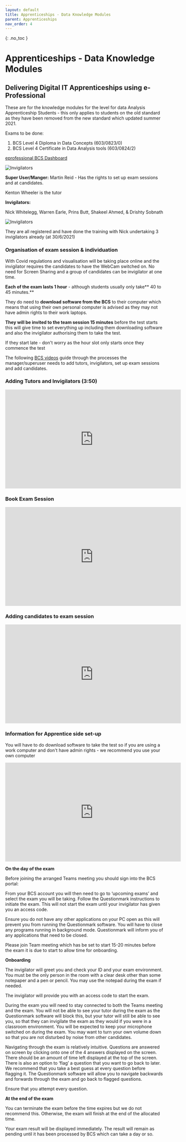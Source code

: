```yaml
---
layout: default
title: Apprenticeships - Data Knowledge Modules
parent: Apprenticeships
nav_order: 4
---
```


{: .no_toc }

# Apprenticeships - Data Knowledge Modules

## Delivering Digital IT Apprenticeships using e-Professional

These are for the knowledge modules for the level for data Analysis Apprenticeship Students - this only applies to students on the old standard as they have been removed from the new standard which updated summer 2021.

Exams to be done:

1. BCS Level 4 Diploma in Data Concepts (603/0823/0) 
1. BCS Level 4 Certificate in Data Analysis tools (603/0824/2)

[eprofessional BCS Dashboard](https://eprofessional.bcs.org/Portal/Dashboard)

![Invigilators](../images/exam_info.png)

**Super User/Manger:** Martin Reid - Has the rights to set up exam sessions and at candidates.

Kenton Wheeler is the tutor

**Invigilators:**

Nick Whitelegg, Warren Earle, Prins Butt, Shakeel Ahmed, & Drishty Sobnath

![Invigilators](../images/Invigilators.png)

They are all registered and have done the training with Nick undertaking 3 invigilators already (at 30/6/2021)


### Organisation of exam session & individuation

With Covid regulations and visualisation will be taking place online and the invigilator requires the candidates to have the WebCam switched on. No need for Screen Sharing and a group of candidates can be invigilator at one time.

**Each of the exam lasts 1 hour** - although students usually only take** 40 to 45 minutes.**

They do need to **download software from the BCS** to their computer which means that using their own personal computer is advised as they may not have admin rights to their work laptops.

**They will be invited to the team session 15 minutes** before the test starts this will give time to set everything up including them downloading software and also the invigilator authorising them to take the test.

If they start late - don't worry as the hour slot only starts once they commence the test

The following [BCS videos](https://www.youtube.com/watch?v=4NP5zjatpkQ&ab_channel=BCS%2CTheCharteredInstituteforIT) guide through the processes the manager/superuser needs to add tutors, invigilators, set up exam sessions and add candidates.

### Adding Tutors and Invigilators (3:50)

<iframe width="560" height="315" src="https://www.youtube.com/embed/4NP5zjatpkQ?start=233" title="YouTube video player" frameborder="0" allow="accelerometer; autoplay; clipboard-write; encrypted-media; gyroscope; picture-in-picture" allowfullscreen></iframe>

### Book Exam Session

<iframe width="560" height="315" src="https://www.youtube.com/embed/4NP5zjatpkQ?start=458" title="YouTube video player" frameborder="0" allow="accelerometer; autoplay; clipboard-write; encrypted-media; gyroscope; picture-in-picture" allowfullscreen></iframe>

### Adding candidates to exam session

<iframe width="560" height="315" src="https://www.youtube.com/embed/4NP5zjatpkQ?start=672" title="YouTube video player" frameborder="0" allow="accelerometer; autoplay; clipboard-write; encrypted-media; gyroscope; picture-in-picture" allowfullscreen></iframe>

### Information for Apprentice side set-up

You will have to do download software to take the test so if you are using a work computer and don't have admin rights - we recommend you use your own computer

<iframe width="560" height="315" src="https://www.youtube.com/embed/-KV_UoS-nRI" title="YouTube video player" frameborder="0" allow="accelerometer; autoplay; clipboard-write; encrypted-media; gyroscope; picture-in-picture" allowfullscreen></iframe>

**On the day of the exam**

Before joining the arranged Teams meeting you should sign into the BCS portal:

From your BCS account you will then need to go to ‘upcoming exams’ and select the exam you will be taking. Follow the Questionmark instructions to initiate the exam. This will not start the exam until your invigilator has given you an access code.

Ensure you do not have any other applications on your PC open as this will prevent you from running the Questionmark software. You will have to close any programs running in background mode. Questionmark will inform you of any applications that need to be closed.

Please join Team meeting which has be set to start 15-20 minutes before the exam it is due to start to allow time for onboarding.

**Onboarding**

The invigilator will greet you and check your ID and your exam environment. You must be the only person in the room with a clear desk other than some notepaper and a pen or pencil. You may use the notepad during the exam if needed.

The invigilator will provide you with an access code to start the exam.

During the exam you will need to stay connected to both the Teams meeting and the exam. You will not be able to see your tutor during the exam as the Questionmark software will block this, but your tutor will still be able to see you, so that they can invigilate the exam as they would if you were in a classroom environment.  You will be expected to keep your microphone switched on during the exam. You may want to turn your own volume down so that you are not disturbed by noise from other candidates. 

Navigating through the exam is relatively intuitive. Questions are answered on screen by clicking onto one of the 4 answers displayed on the screen. There should be an amount of time left displayed at the top of the screen. There is also an option to ‘flag’ a question that you want to go back to later. We recommend that you take a best guess at every question before flagging it. The Questionmark software will allow you to navigate backwards and forwards through the exam and go back to flagged questions.

Ensure that you attempt every question.

**At the end of the exam**

You can terminate the exam before the time expires but we do not recommend this. Otherwise, the exam will finish at the end of the allocated time.

Your exam result will be displayed immediately. The result will remain as pending until it has been processed by BCS which can take a day or so.